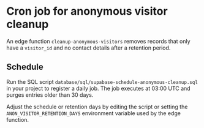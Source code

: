 # Cron job for anonymous visitor cleanup

An edge function `cleanup-anonymous-visitors` removes records that only have a `visitor_id` and no contact details after a retention period.

## Schedule

Run the SQL script `database/sql/supabase-schedule-anonymous-cleanup.sql` in your project to register a daily job. The job executes at 03:00 UTC and purges entries older than 30 days.

Adjust the schedule or retention days by editing the script or setting the `ANON_VISITOR_RETENTION_DAYS` environment variable used by the edge function.
